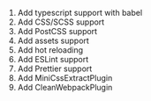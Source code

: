1. Add typescript support with babel
2. Add CSS/SCSS support
3. Add PostCSS support
4. Add assets support
5. Add hot reloading
6. Add ESLint support
7. Add Prettier support
8. Add MiniCssExtractPlugin
9. Add CleanWebpackPlugin
